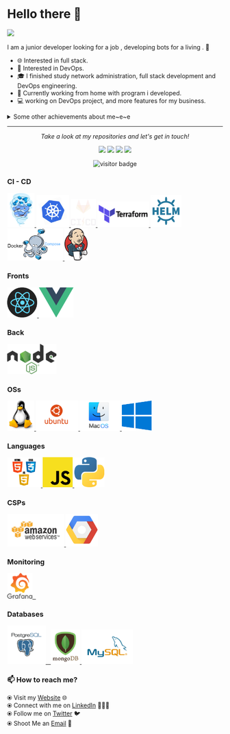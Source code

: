 # Hello there 👋

![](https://github.com/halfrost/halfrost/blob/master/icons/header_.png)

I am a junior developer looking for a job , developing bots for a living . 🌈    

* 🌐   Interested in full stack.
* 🧐   Interested in DevOps.
* 🎓   I finished study network administration, full stack development and DevOps engineering.
* 💼   Currently working from home with program i developed. 
* 💻   working on DevOps project, and more features for my business.   

<details>
  <summary>Some other achievements about me~e~e</summary>
  <br>
* 🎓   so i have knowledge in the next languages: Javascript, Python, Bash, java, c, powershell, CMD, php. <br>
* 🌐   develop website in React.js,Vue.js libary and servers in Node.js. <br>
* 📙   experience with DBs: mongodb, SQL, MySQL, firebase (Realtime Database, Storage), localStorage, localForage <br> 
* 💻   familiar with : Docker (docker-compose), Kubernetes, Wsl, VMWare, Hyper V, Jenkins, Artifactory, teraform, fluxcd, Azure, AWS, GCP. <br>


<p align="center">
<a href= "https://img.halfrost.com/certificate/ACM_memcert0104000A02030A_00.pdf"><img src="https://github.com/halfrost/halfrost/blob/master/icons/ACM.png" height="100" width="100"/></a>
<a href= "https://img.halfrost.com/certificate/IEEE_MEM500_97002879.pdf"><img src="https://github.com/halfrost/halfrost/blob/master/icons/IEEE.png" height="100" width="100"/></a>
<a href= "https://img.halfrost.com/certificate/IEEE_CS_MEMC016_97002879.pdf"><img src="https://github.com/halfrost/halfrost/blob/master/icons/IEEE-CS.png" height="100" width="100"/></a>
<img src="https://github.com/halfrost/halfrost/blob/master/icons/CCF.png" height="100" width="100"/>
<a href= "https://img.halfrost.com/certificate/AppleTeacher.pdf"><img src="https://github.com/halfrost/halfrost/blob/master/icons/APPLE.png" height="100" width="100"/></a>
</p>

<p align="center">
<img align="center" src="https://github-readme-stats.vercel.app/api/top-langs/?username=halfrost&hide_langs_below=1&theme=default&line_height=27&layout=compact" />
<img align="center" src="https://github-readme-stats.vercel.app/api?username=halfrost&show_icons=true&count_private=true&include_all_commits=true&line_height=21" alt="halfrost's Github Stats" />
<img align="center" src="https://github-profile-trophy.vercel.app/?username=halfrost&column=7" alt="halfrost's Github Trophy" />
</p>

<p align="center">
<img align="center" src="https://github-readme-stats.vercel.app/api/top-langs/?username=morbargig&hide_langs_below=1&theme=default&line_height=27&layout=compact" />
<img align="center" src="https://github-readme-stats.vercel.app/api?username=morbargig&show_icons=true&count_private=true&include_all_commits=true&line_height=21" alt="halfrost's Github Stats" />
<img align="center" src="https://github-profile-trophy.vercel.app/?username=morbargig&column=7" alt="halfrost's Github Trophy" />
</p>

</details>
  
<hr>
<p align="center">
  <i>Take a look at my repositories and let's get in touch!</i>

<p align="center">
<a href= "https://api.whatsapp.com/send?l=en&phone=972528612379&text=Can%20we%20set%20an%20appointment?%20"><img src="https://img.icons8.com/material-sharp/24/000000/whatsapp.png"/></a>
<a href= "https://www.linkedin.com/in/mor-bargig-744854182/"><img src="https://img.icons8.com/material-rounded/24/000000/linkedin.png"/></a>
<a href= "https://twitter.com/bargigmor"><img src="https://img.icons8.com/material-sharp/24/000000/twitter.png"/></a>
<a href= "https://mor-bargig-cv.herokuapp.com"><img src="https://img.icons8.com/material-sharp/24/000000/parse-from-clipboard.png"/></a>
</p>


<p  align="center">

<img src="https://visitor-badge.laobi.icu/badge?page_id=morbargig.morbargig" alt="visitor badge"/>       
</p>



 ### CI - CD

 <p float="left">

  <a href="https://www.docker.com/" target="_blank" >
    <img src="https://raw.githubusercontent.com/morbargig/morbargig/master/assets/docker.gif"  height="80" /> 
  </a>
  <a href="https://kubernetes.io/" target="_blank" >
    <img src="https://raw.githubusercontent.com/morbargig/morbargig/master/assets/k8s.gif"  height="75" />
  </a>
  <a href="https://docs.gitlab.com/ee/ci/" target="_blank" >
    <img src="https://raw.githubusercontent.com/morbargig/morbargig/master/assets/cicd.gif"  height="65" />
  </a>
  <a href="https://www.terraform.io/" target="_blank" >
    <img src="https://raw.githubusercontent.com/morbargig/morbargig/master/assets/terraform.gif" width="120" />
  </a>
    <a href="https://helm.sh/" target="_blank" >
    <img src="https://raw.githubusercontent.com/morbargig/morbargig/master/assets/helm.gif"  height="75" />
  </a>
    <a href="https://docs.docker.com/compose/" target="_blank" >
    <img src="https://raw.githubusercontent.com/morbargig/morbargig/master/assets/docker-compose.png"  height="75" />
  </a>
      <a href="https://www.jenkins.io//" target="_blank" >
    <img src="https://raw.githubusercontent.com/morbargig/morbargig/master/assets/Jenkins.png"  height="75" />
  </a>
 </p>

 ### Fronts
 <p float="left">
  <a href="https://reactjs.org/" target="_blank" >
    <img src="https://raw.githubusercontent.com/morbargig/morbargig/master/assets/React.png" height="70" />
  </a>
  <a href="https://vuejs.org/" target="_blank" >
    <img src="https://raw.githubusercontent.com/morbargig/morbargig/master/assets/Vue.js.png" height="70" />
  </a>
  </p>

  ### Back
   <p float="left">
  <a href="https://nodejs.org/" target="_blank" >
    <img src="https://raw.githubusercontent.com/morbargig/morbargig/master/assets/Node.js.png" height="70" />
  </a>
  </p>

 ### OSs

 <p float="left">
   <a href="https://www.linux.org/" target="_blank" >
    <img src="https://raw.githubusercontent.com/morbargig/morbargig/master/assets/linux.png" height="70" />
  </a>
  <a href="https://www.ubuntu.com/" target="_blank" >
    <img src="https://raw.githubusercontent.com/morbargig/morbargig/master/assets/ubuntu.gif" height="70" />
  </a>
  <a href="https://www.apple.com/mac/" target="_blank" >
    <img src="https://raw.githubusercontent.com/morbargig/morbargig/master/assets/mac.png" height="70" />
  </a>
  <a href="https://www.microsoft.com/" target="_blank" >
    <img src="https://raw.githubusercontent.com/morbargig/morbargig/master/assets/windows.png" height="70" />
  </a>
  </p>
  

 ### Languages

 <p float="left">
   <a href="https://www.w3.org/wiki/The_web_standards_model_-_HTML_CSS_and_JavaScript" target="_blank" >
    <img src="https://raw.githubusercontent.com/morbargig/morbargig/master/assets/html-css-js.png" height="70" />
  </a>
    <a href="https://www.javascript.com/" target="_blank" >
    <img src="https://raw.githubusercontent.com/morbargig/morbargig/master/assets/js.png" height="70" />
  </a>
    <a href="https://www.javascript.com/" target="_blank" >
    <img src="https://raw.githubusercontent.com/morbargig/morbargig/master/assets/python.png" height="70" />
  </a>
</p>

### CSPs
  
 <p float="left">
  <a href="https://cloud.google.com/" target="_blank" >
    <img src="https://raw.githubusercontent.com/morbargig/morbargig/master/assets/aws.gif"  height="75" />
  </a>
    <a href="https://aws.amazon.com/" target="_blank" >
    <img src="https://raw.githubusercontent.com/morbargig/morbargig/master/assets/gcp.png"  height="75" />
  </a>
 </p>
  
### Monitoring
  
 <p float="left">
  <a href="https://grafana.com/" target="_blank" >
    <img src="https://raw.githubusercontent.com/morbargig/morbargig/master/assets/grafana.gif" height="60" />&nbsp;&nbsp;
  </a>
</p>

### Databases
  
 <p float="left">
  <a href="https://www.postgresql.org/" target="_blank" >
    <img src="https://raw.githubusercontent.com/morbargig/morbargig/master/assets/postgresql.gif" height="90" />&nbsp;&nbsp;
  </a>
  <a href="https://www.mongodb.com/" target="_blank" >
    <img src="https://raw.githubusercontent.com/morbargig/morbargig/master/assets/mongo.gif" height="80" />
  </a>
    <a href="https://www.mysql.com/" target="_blank" >
    <img src="https://raw.githubusercontent.com/morbargig/morbargig/master/assets/MySql.png" height="80" />
  </a>
</p>


### 📫 How to reach me? 

  ⦿ Visit my [Website](https://morbargig.github.io/) 🌐 <br>
  ⦿ Connect with me on [LinkedIn](https://www.linkedin.com/in/mor-bargig-744854182/) 👨🏻‍💻 <br>
  ⦿ Follow me on [Twitter](https://twitter.com/bargigmor) 🐦 <br>
  ⦿ Shoot Me an [Email](mailto:morbargig@gmail.com) 💌 <br>
